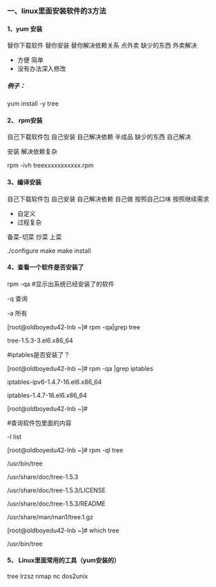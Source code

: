 ### 一、linux里面安装软件的3方法  

#### 1、yum 安装

   替你下载软件 替你安装  替你解决依赖关系    点外卖 缺少的东西 外卖解决 

* 方便 简单
* 没有办法深入修改

##### 例子：

yum install  -y  tree

#### 2、 rpm安装    

自己下载软件包 自己安装 自己解决依赖       半成品 缺少的东西 自己解决

安装 解决依赖复杂

rpm -ivh  treexxxxxxxxxxx.rpm

#### 3、编译安装

自己下载软件包 自己安装 自己解决依赖       自己做 按照自己口味 按照继续需求

* 自定义
* 过程复杂

备菜-切菜     炒菜    上菜

./configure    make    make install

#### 4、查看一个软件是否安装了

rpm -qa \#显示出系统已经安装了的软件

-q 查询

-a 所有

\[root@oldboyedu42-lnb ~\]\# rpm -qa\|grep tree 

tree-1.5.3-3.el6.x86\_64

\#iptables是否安装了？

\[root@oldboyedu42-lnb ~\]\# rpm -qa \|grep iptables

iptables-ipv6-1.4.7-16.el6.x86\_64

iptables-1.4.7-16.el6.x86\_64

\[root@oldboyedu42-lnb ~\]\# 

\#查询软件包里面的内容

-l list 

\[root@oldboyedu42-lnb ~\]\# rpm -ql tree

/usr/bin/tree

/usr/share/doc/tree-1.5.3

/usr/share/doc/tree-1.5.3/LICENSE

/usr/share/doc/tree-1.5.3/README

/usr/share/man/man1/tree.1.gz

\[root@oldboyedu42-lnb ~\]\# which tree

/usr/bin/tree

#### 5、 Linux里面常用的工具（yum安装的）

tree  lrzsz  nmap nc  dos2unix 

